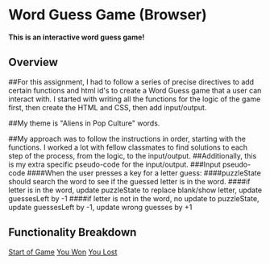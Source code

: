 # Word Guess Game (Browser)

**This is an interactive word guess game!**

## Overview
 
##For this assignment, I had to follow a series of precise directives to add certain functions and html id's to create a Word Guess game that a user can interact with. I started with writing all the functions for the logic of the game first, then create the HTML and CSS, then add input/output.

##My theme is "Aliens in Pop Culture" words.

##My approach was to follow the instructions in order, starting with the functions. I worked a lot with fellow classmates to find solutions to each step of the process, from the logic, to the input/output.
##Additionally, this is my extra specific pseudo-code for the input/output.
###Input pseudo-code
####When the user presses a key for a letter guess:
####puzzleState should search the word to see if the guessed letter is in the word. ####if letter is in the word, update puzzleState to replace blank/show letter, update guessesLeft by -1
####if letter is not in the word, no update to puzzleState, update guessesLeft by -1, update wrong guesses by +1


## Functionality Breakdown
[Start of Game](Start_of_Game.gif)
[You Won](You_Won.gif)
[You Lost](You_Lost.gif)